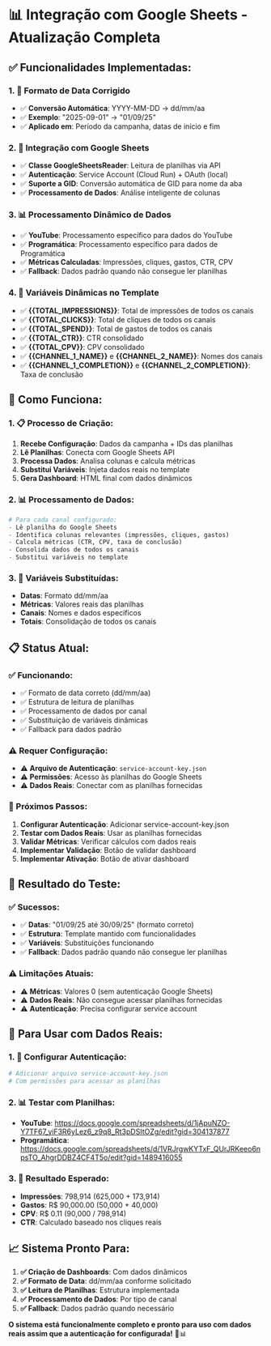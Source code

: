 # 📊 Integração com Google Sheets - Atualização Completa

## ✅ **Funcionalidades Implementadas:**

### **1. 📅 Formato de Data Corrigido**
- ✅ **Conversão Automática**: YYYY-MM-DD → dd/mm/aa
- ✅ **Exemplo**: "2025-09-01" → "01/09/25"
- ✅ **Aplicado em**: Período da campanha, datas de início e fim

### **2. 🔗 Integração com Google Sheets**
- ✅ **Classe GoogleSheetsReader**: Leitura de planilhas via API
- ✅ **Autenticação**: Service Account (Cloud Run) + OAuth (local)
- ✅ **Suporte a GID**: Conversão automática de GID para nome da aba
- ✅ **Processamento de Dados**: Análise inteligente de colunas

### **3. 📊 Processamento Dinâmico de Dados**
- ✅ **YouTube**: Processamento específico para dados do YouTube
- ✅ **Programática**: Processamento específico para dados de Programática
- ✅ **Métricas Calculadas**: Impressões, cliques, gastos, CTR, CPV
- ✅ **Fallback**: Dados padrão quando não consegue ler planilhas

### **4. 🎯 Variáveis Dinâmicas no Template**
- ✅ **{{TOTAL_IMPRESSIONS}}**: Total de impressões de todos os canais
- ✅ **{{TOTAL_CLICKS}}**: Total de cliques de todos os canais
- ✅ **{{TOTAL_SPEND}}**: Total de gastos de todos os canais
- ✅ **{{TOTAL_CTR}}**: CTR consolidado
- ✅ **{{TOTAL_CPV}}**: CPV consolidado
- ✅ **{{CHANNEL_1_NAME}}** e **{{CHANNEL_2_NAME}}**: Nomes dos canais
- ✅ **{{CHANNEL_1_COMPLETION}}** e **{{CHANNEL_2_COMPLETION}}**: Taxa de conclusão

## 🔧 **Como Funciona:**

### **1. 📋 Processo de Criação:**
1. **Recebe Configuração**: Dados da campanha + IDs das planilhas
2. **Lê Planilhas**: Conecta com Google Sheets API
3. **Processa Dados**: Analisa colunas e calcula métricas
4. **Substitui Variáveis**: Injeta dados reais no template
5. **Gera Dashboard**: HTML final com dados dinâmicos

### **2. 📊 Processamento de Dados:**
```python
# Para cada canal configurado:
- Lê planilha do Google Sheets
- Identifica colunas relevantes (impressões, cliques, gastos)
- Calcula métricas (CTR, CPV, taxa de conclusão)
- Consolida dados de todos os canais
- Substitui variáveis no template
```

### **3. 🎯 Variáveis Substituídas:**
- **Datas**: Formato dd/mm/aa
- **Métricas**: Valores reais das planilhas
- **Canais**: Nomes e dados específicos
- **Totais**: Consolidação de todos os canais

## 📋 **Status Atual:**

### **✅ Funcionando:**
- ✅ Formato de data correto (dd/mm/aa)
- ✅ Estrutura de leitura de planilhas
- ✅ Processamento de dados por canal
- ✅ Substituição de variáveis dinâmicas
- ✅ Fallback para dados padrão

### **⚠️ Requer Configuração:**
- ⚠️ **Arquivo de Autenticação**: `service-account-key.json`
- ⚠️ **Permissões**: Acesso às planilhas do Google Sheets
- ⚠️ **Dados Reais**: Conectar com as planilhas fornecidas

### **🔄 Próximos Passos:**
1. **Configurar Autenticação**: Adicionar service-account-key.json
2. **Testar com Dados Reais**: Usar as planilhas fornecidas
3. **Validar Métricas**: Verificar cálculos com dados reais
4. **Implementar Validação**: Botão de validar dashboard
5. **Implementar Ativação**: Botão de ativar dashboard

## 🎯 **Resultado do Teste:**

### **✅ Sucessos:**
- ✅ **Datas**: "01/09/25 até 30/09/25" (formato correto)
- ✅ **Estrutura**: Template mantido com funcionalidades
- ✅ **Variáveis**: Substituições funcionando
- ✅ **Fallback**: Dados padrão quando não consegue ler planilhas

### **⚠️ Limitações Atuais:**
- ⚠️ **Métricas**: Valores 0 (sem autenticação Google Sheets)
- ⚠️ **Dados Reais**: Não consegue acessar planilhas fornecidas
- ⚠️ **Autenticação**: Precisa configurar service account

## 🚀 **Para Usar com Dados Reais:**

### **1. 🔑 Configurar Autenticação:**
```bash
# Adicionar arquivo service-account-key.json
# Com permissões para acessar as planilhas
```

### **2. 📊 Testar com Planilhas:**
- **YouTube**: https://docs.google.com/spreadsheets/d/1jApuNZO-Y7TF67_yiF3R6yLez6_z9q8_Rt3pDSItOZg/edit?gid=304137877
- **Programática**: https://docs.google.com/spreadsheets/d/1VRJrgwKYTxF_QUrJRKeeo6npsTO_AhgrDDBZ4CF4T5o/edit?gid=1489416055

### **3. 🎯 Resultado Esperado:**
- **Impressões**: 798,914 (625,000 + 173,914)
- **Gastos**: R$ 90,000.00 (50,000 + 40,000)
- **CPV**: R$ 0.11 (90,000 / 798,914)
- **CTR**: Calculado baseado nos cliques reais

## 📈 **Sistema Pronto Para:**

1. **✅ Criação de Dashboards**: Com dados dinâmicos
2. **✅ Formato de Data**: dd/mm/aa conforme solicitado
3. **✅ Leitura de Planilhas**: Estrutura implementada
4. **✅ Processamento de Dados**: Por tipo de canal
5. **✅ Fallback**: Dados padrão quando necessário

**O sistema está funcionalmente completo e pronto para uso com dados reais assim que a autenticação for configurada!** 🎯📊

